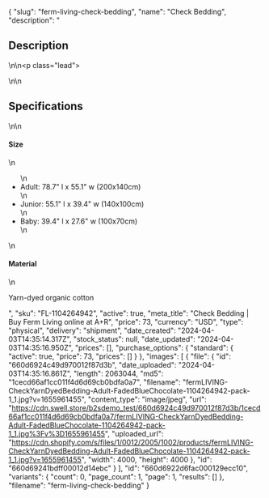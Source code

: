 {
  "slug": "ferm-living-check-bedding",
  "name": "Check Bedding",
  "description": "<h2>Description</h2>\n<!-- split -->\n<p class=\"lead\"> </p>\n<!-- split -->\n<h2>Specifications</h2>\n<!-- split -->\n<h4>Size</h4>\n<ul>\n<li>Adult: 78.7\" l x 55.1\" w (200x140cm)</li>\n<li>Junior: 55.1\" l x 39.4\" w (140x100cm)</li>\n<li>Baby: 39.4\" l x 27.6\" w (100x70cm)</li>\n</ul>\n<h4>Material</h4>\n<p>Yarn-dyed organic cotton</p>",
  "sku": "FL-1104264942",
  "active": true,
  "meta_title": "Check Bedding | Buy Ferm Living online at A+R",
  "price": 73,
  "currency": "USD",
  "type": "physical",
  "delivery": "shipment",
  "date_created": "2024-04-03T14:35:14.317Z",
  "stock_status": null,
  "date_updated": "2024-04-03T14:35:16.950Z",
  "prices": [],
  "purchase_options": {
    "standard": {
      "active": true,
      "price": 73,
      "prices": []
    }
  },
  "images": [
    {
      "file": {
        "id": "660d6924c49d970012f87d3b",
        "date_uploaded": "2024-04-03T14:35:16.861Z",
        "length": 2063044,
        "md5": "1cecd66af1cc011f4d6d69cb0bdfa0a7",
        "filename": "fermLIVING-CheckYarnDyedBedding-Adult-FadedBlueChocolate-1104264942-pack-1_1.jpg?v=1655961455",
        "content_type": "image/jpeg",
        "url": "https://cdn.swell.store/b2sdemo_test/660d6924c49d970012f87d3b/1cecd66af1cc011f4d6d69cb0bdfa0a7/fermLIVING-CheckYarnDyedBedding-Adult-FadedBlueChocolate-1104264942-pack-1_1.jpg%3Fv%3D1655961455",
        "uploaded_url": "https://cdn.shopify.com/s/files/1/0012/2005/1002/products/fermLIVING-CheckYarnDyedBedding-Adult-FadedBlueChocolate-1104264942-pack-1_1.jpg?v=1655961455",
        "width": 4000,
        "height": 4000
      },
      "id": "660d69241bdff00012d14ebc"
    }
  ],
  "id": "660d6922d6fac000129ecc10",
  "variants": {
    "count": 0,
    "page_count": 1,
    "page": 1,
    "results": []
  },
  "filename": "ferm-living-check-bedding"
}